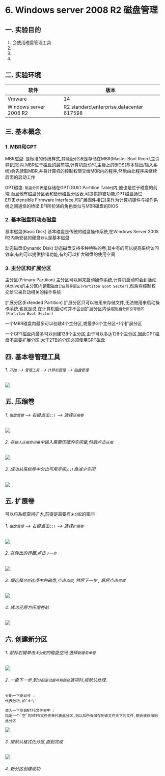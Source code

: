 # 6. Windows server 2008 R2 磁盘管理

## 一. 实验目的
1. 会使用磁盘管理工具
2. 
3. 
4. 

## 二. 实验环境

|软件|版本|
|----|----|
|Vmware| 14 |
|Windows server 2008 R2|R2 standard,enterprise,datacenter 617598|

## 三. 基本概念

### 1. MBR和GPT

MBR磁盘: 是标准的传统样式,其`磁盘分区表`是存储在MBR(Master Boot Recrd,主引导记录)内.MBR位于磁盘的最前端,计算机启动时,主板上的BIOS(基本输出/输入系统)会先读取MBR,并将计算机的控制权限交给MBR内的程序,然后由此程序来继续后面的启动工作

GPT磁盘: `磁盘分区表`是存储在GPT(GUID Partition Table)内,他也是位于磁盘的前端,而且他有磁盘分区表和备份磁盘分区表,可提供排错功能,GPT磁盘通过EFI(Extensible Firmware Interface,可扩展固件接口)来作为计算机硬件与操作系统之间通信的桥梁,EFI所扮演的角色类似与MBR磁盘的BIOS

### 2. 基本磁盘和动态磁盘

基本磁盘(Basic Disk)
基本磁盘是传统的磁盘操作系统,在Windows Server 2008 R2内新安装的硬盘`默认`是基本磁盘

动态磁盘(Dynamic Disk)
动态磁盘支持多种特殊的卷,其中有的可以提高系统访问效率,有的可以提供排错功能,有的可以扩大磁盘的使用空间

### 3. 主分区和扩展分区

主分区(Primary Partition)
主分区可以用来启动操作系统,计算机启动时会到活动(Active)的主分区内读取`磁盘分区引导扇区(Partiton Boot Sector)`,然后将控制权交给它来启动相关的操作系统

扩展分区(Extended Partition)
扩展分区只可以被用来存储文件,无法被用来启动操作系统,也就是说,在计算机启动时并不会到扩展分区内读取`磁盘分区引导扇区(Partiton Boot Sector)`

一个MBR磁盘内最多可以创建4个主分区,或最多3个主分区+1个扩展分区

一个GPT磁盘内最多可以创建128个主分区,由于可以多达128个主分区,因此GPT磁盘不需要扩展分区,大于2TB的分区必须使用GPT磁盘


## 四. 基本卷管理工具

###### 1. `开始` --> `管理工具` --> `计算机管理` --> `磁盘管理`

![](/windows/win2008R2/base/image/diskmanage-1.png)

## 五. 压缩卷

###### 1. `磁盘管理` --> 右键点击`c:\` --> 选择`压缩卷`

![](/windows/win2008R2/base/image/diskmanage-2.png)

###### 2. 在`输入压缩空间量`中输入需要压缩的空间量,然后点击`压缩`

![](/windows/win2008R2/base/image/diskmanage-3.png)

###### 3. 成功从系统卷中分出可用空间,`c:\`盘减少空间

![](/windows/win2008R2/base/image/diskmanage-4.png)


## 五. 扩展卷
可以将系统空间扩大,前提是需要有`未分配`的空间

###### 1. `磁盘管理` --> 右键点击`c:\` --> 选择`扩展卷`

![](/windows/win2008R2/base/image/diskmanage-5.png)

###### 2. 在弹出的界面,点击`下一步`

![](/windows/win2008R2/base/image/diskmanage-6.png)

###### 3. 将选择`可用`选项中的磁盘,点击`添加`, 然后下一步 , 最后点击`完成`

![](/windows/win2008R2/base/image/diskmanage-7.png)

###### 4. 成功还原为压缩卷前

![](/windows/win2008R2/base/image/diskmanage-8.png)

## 六. 创建新分区

###### 1. 鼠标右键单击`未分配`的磁盘空间,选择`新建简单卷`

![](/windows/win2008R2/base/image/diskmanage-9.png)

###### 2. 一直下一步,到`分配驱动器号和路径`选项时,按默认处理.

```
分配一下驱动号 : 
代表分析,如`d:\`

装入一下空白NTFS文件夹中 : 
指定一个`空`的NTFS文件夹来代表此分区,则以后所有储存到该文件夹下的文件,都会被存储到此分区
```

![](/windows/win2008R2/base/image/diskmanage-10.png)

###### 3. 按默认格式化分区,直到完成

![](/windows/win2008R2/base/image/diskmanage-11.png)

###### 4. 新分区创建成功






























